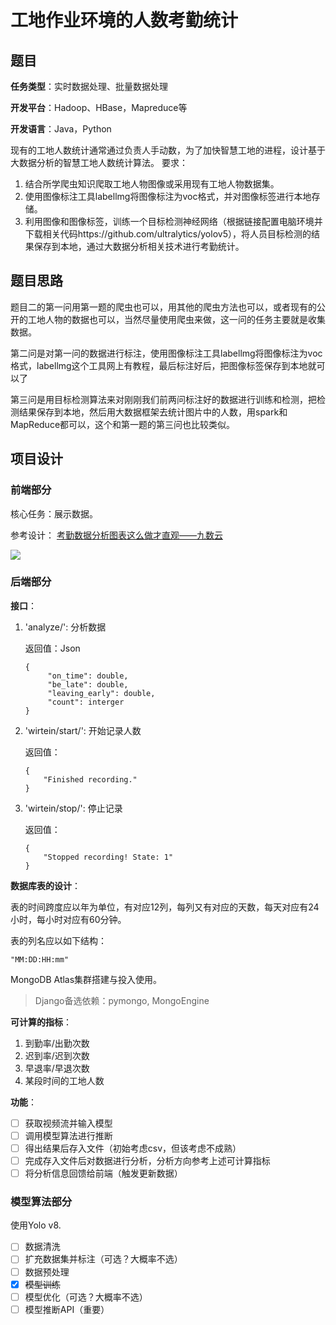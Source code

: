 # 工地作业环境的人数考勤统计

## 题目

**任务类型**：实时数据处理、批量数据处理

**开发平台**：Hadoop、HBase，Mapreduce等

**开发语言**：Java，Python

现有的工地人数统计通常通过负责人手动数，为了加快智慧工地的进程，设计基于大数据分析的智慧工地人数统计算法。
要求：
1. 结合所学爬虫知识爬取工地人物图像或采用现有工地人物数据集。
2. 使用图像标注工具labellmg将图像标注为voc格式，并对图像标签进行本地存储。
3. 利用图像和图像标签，训练一个目标检测神经网络（根据链接配置电脑环境并下载相关代码https://github.com/ultralytics/yolov5），将人员目标检测的结果保存到本地，通过大数据分析相关技术进行考勤统计。

## 题目思路

题目二的第一问用第一题的爬虫也可以，用其他的爬虫方法也可以，或者现有的公开的工地人物的数据也可以，当然尽量使用爬虫来做，这一问的任务主要就是收集数据。

第二问是对第一问的数据进行标注，使用图像标注工具labellmg将图像标注为voc格式，labellmg这个工具网上有教程，最后标注好后，把图像标签保存到本地就可以了

第三问是用目标检测算法来对刚刚我们前两问标注好的数据进行训练和检测，把检测结果保存到本地，然后用大数据框架去统计图片中的人数，用spark和MapReduce都可以，这个和第一题的第三问也比较类似。

## 项目设计

### 前端部分

核心任务：展示数据。

参考设计：
[考勤数据分析图表这么做才直观——九数云](https://www.jiushuyun.com/hywz/3676.html)

![](https://www.jiushuyun.com/wp-content/uploads/2022/07/%E8%80%83%E5%8B%A4%E6%83%85%E5%86%B5%E7%9C%8B%E6%9D%BF-1536x796.png)

### 后端部分

**接口**：
1. 'analyze/': 分析数据
    
    返回值：Json
    ```
   {
         "on_time": double,
         "be_late": double,
         "leaving_early": double,
         "count": interger
   }
    ```
2. 'wirtein/start/': 开始记录人数
    
    返回值：
    ```
   {
        "Finished recording."
   }
    ```
3. 'wirtein/stop/': 停止记录 
    
    返回值：
    ```
   {
        "Stopped recording! State: 1"
   }
    ```

**数据库表的设计**：

表的时间跨度应以年为单位，有对应12列，每列又有对应的天数，每天对应有24小时，每小时对应有60分钟。

表的列名应以如下结构：
```shell
"MM:DD:HH:mm"
```

MongoDB Atlas集群搭建与投入使用。

> Django备选依赖：pymongo, MongoEngine

**可计算的指标**：
1. 到勤率/出勤次数
2. 迟到率/迟到次数
3. 早退率/早退次数
4. 某段时间的工地人数

**功能**：
 - [ ] 获取视频流并输入模型
 - [ ] 调用模型算法进行推断
 - [ ] 得出结果后存入文件（初始考虑csv，但该考虑不成熟）
 - [ ] 完成存入文件后对数据进行分析，分析方向参考上述可计算指标
 - [ ] 将分析信息回馈给前端（触发更新数据）

### 模型算法部分

使用Yolo v8.

 - [ ] 数据清洗
 - [ ] 扩充数据集并标注（可选？大概率不选）
 - [ ] 数据预处理
 - [x] ~~模型训练~~
 - [ ] 模型优化（可选？大概率不选）
 - [ ] 模型推断API（重要）